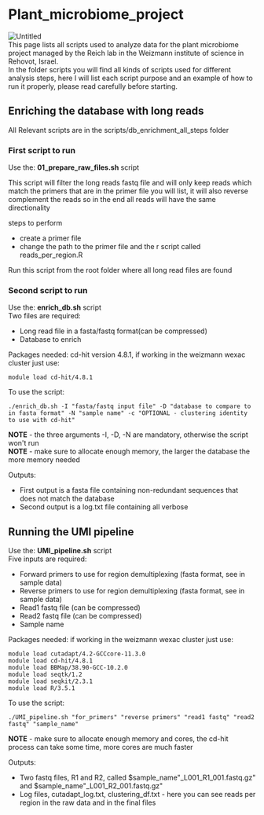 # Plant_microbiome_project
![Untitled](https://user-images.githubusercontent.com/67236735/225245574-23cfd9dd-1831-4b0b-b2e0-aa2ec11fa570.png)  
This page lists all scripts used to analyze data for the plant microbiome project managed by the Reich lab in the Weizmann institute of science in Rehovot, Israel.  
In the folder scripts you will find all kinds of scripts used for different analysis steps, here I will list each script purpose and an example of how to run it properly, please read carefully before starting.

## Enriching the database with long reads
All Relevant scripts are in the scripts/db_enrichment_all_steps folder

### First script to run
Use the: __01_prepare_raw_files.sh__ script

This script will filter the long reads fastq file and will only keep reads which match the primers that are in the primer file you will list, 
it will also reverse complement the reads so in the end all reads will have the same directionality

steps to perform
- create a primer file
- change the path to the primer file and the r script called reads_per_region.R

Run this script from the root folder where all long read files are found

### Second script to run    
Use the: __enrich_db.sh__ script  
Two files are required:  
- Long read file in a fasta/fastq format(can be compressed)  
- Database to enrich  

Packages needed: cd-hit version 4.8.1, if working in the weizmann wexac cluster just use: 
```
module load cd-hit/4.8.1
```
To use the script: 
```
./enrich_db.sh -I "fasta/fastq input file" -D "database to compare to in fasta format" -N "sample name" -c "OPTIONAL - clustering identity to use with cd-hit"
```

__NOTE__ - the three arguments -I, -D, -N are mandatory, otherwise the script won't run  
__NOTE__ - make sure to allocate enough memory, the larger the database the more memory needed

Outputs:
- First output is a fasta file containing non-redundant sequences that does not match the database  
- Second output is a log.txt file containing all verbose


## Running the UMI pipeline  
Use the: __UMI_pipeline.sh__ script  
Five inputs are required:
- Forward primers to use for region demultiplexing (fasta format, see in sample data)
- Reverse primers to use for region demultiplexing (fasta format, see in sample data)
- Read1 fastq file (can be compressed)
- Read2 fastq file (can be compressed)
- Sample name 

Packages needed: if working in the weizmann wexac cluster just use: 
```
module load cutadapt/4.2-GCCcore-11.3.0
module load cd-hit/4.8.1
module load BBMap/38.90-GCC-10.2.0
module load seqtk/1.2
module load seqkit/2.3.1
module load R/3.5.1
```
To use the script: 
```
./UMI_pipeline.sh "for_primers" "reverse primers" "read1 fastq" "read2 fastq" "sample_name"
``` 
__NOTE__ - make sure to allocate enough memory and cores, the cd-hit process can take some time, more cores are much faster

Outputs:
- Two fastq files, R1 and R2, called $sample_name"_L001_R1_001.fastq.gz" and $sample_name"_L001_R2_001.fastq.gz"  
- Log files, cutadapt_log.txt, clustering_df.txt - here you can see reads per region in the raw data and in the final files
